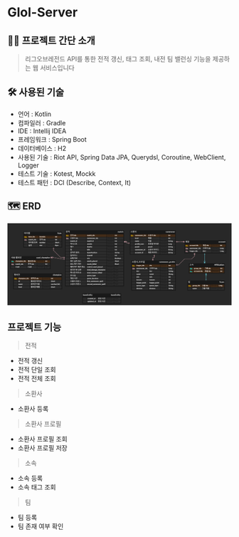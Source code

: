 # Glol-Server

## 🙋‍♂️ 프로젝트 간단 소개
> 리그오브레전드 API를 통한 전적 갱신, 태그 조회, 내전 팀 밸런싱 기능을 제공하는 웹 서비스입니다

## 🛠 사용된 기술

- 언어 : Kotlin
- 컴파일러 : Gradle
- IDE : Intellij IDEA
- 프레임워크 : Spring Boot
- 데이터베이스 : H2
- 사용된 기술 : Riot API, Spring Data JPA, Querydsl, Coroutine, WebClient, Logger
- 테스트 기술 : Kotest, Mockk
- 테스트 패턴 : DCI (Describe, Context, It)

## 🗺 ERD

![erd](/src/main/resources/glol-server-erd.png)

## 프로젝트 기능

> 전적
- 전적 갱신
- 전적 단일 조회
- 전적 전체 조회

> 소환사
- 소환사 등록

> 소환사 프로필
- 소환사 프로필 조회
- 소환사 프로필 저장

> 소속
- 소속 등록
- 소속 태그 조회

> 팀
- 팀 등록
- 팀 존재 여부 확인
